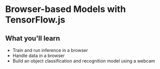 # Browser-based Models with TensorFlow.js

## What you'll learn

- Train and run inference in a browser
- Handle data in a browser
- Build an object classification and recognition model using a webcam